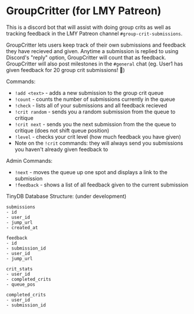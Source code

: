# GroupCritter (for LMY Patreon)

This is a discord bot that will assist with doing group crits as well as tracking feedback in the LMY Patreon channel `#group-crit-submissions`.

GroupCritter lets users keep track of their own submissions and feedback they have recieved and given. Anytime a submission is replied to using Discord's "reply" option, GroupCritter will count that as feedback. GroupCritter will also post milestones in the `#general` chat (eg. User1 has given feedback for 20 group crit submissions! 🎉)

Commands:

- `!add <text>` - adds a new submission to the group crit queue
- `!count` - counts the number of submissions currently in the queue
- `!check` - lists all of your submissions and all feedback recieved
- `!crit random` - sends you a random submission from the queue to critique
- `!crit next` - sends you the next submission from the the queue to critique (does not shift queue position)
- `!level` - checks your crit level (how much feedback you have given)
- Note on the `!crit` commands: they will always send you submissions you haven't already given feedback to

Admin Commands:

- `!next` - moves the queue up one spot and displays a link to the submission
- `!feedback` - shows a list of all feedback given to the current submission

TinyDB Database Structure:
(under development)

```
submissions
- id
- user_id
- jump_url
- created_at

feedback
- id
- submission_id
- user_id
- jump_url

crit_stats
- user_id
- completed_crits
- queue_pos

completed_crits
- user_id
- submission_id
```
